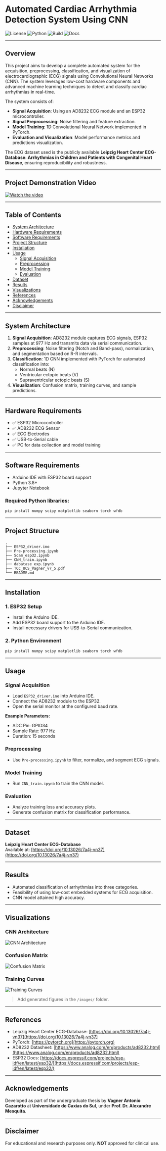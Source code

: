 
# Automated Cardiac Arrhythmia Detection System Using CNN

![License](https://img.shields.io/badge/license-MIT-blue.svg)
![Python](https://img.shields.io/badge/python-3.8%2B-brightgreen)
![Build](https://img.shields.io/badge/build-passing-brightgreen)
![Docs](https://img.shields.io/badge/docs-available-yellow)

---

## Overview

This project aims to develop a complete automated system for the acquisition, preprocessing, classification, and visualization of electrocardiographic (ECG) signals using Convolutional Neural Networks (CNN). The system leverages low-cost hardware components and advanced machine learning techniques to detect and classify cardiac arrhythmias in real-time.

The system consists of:

- **Signal Acquisition**: Using an AD8232 ECG module and an ESP32 microcontroller.
- **Signal Preprocessing**: Noise filtering and feature extraction.
- **Model Training**: 1D Convolutional Neural Network implemented in PyTorch.
- **Evaluation and Visualization**: Model performance metrics and predictions visualization.

The ECG dataset used is the publicly available **Leipzig Heart Center ECG-Database: Arrhythmias in Children and Patients with Congenital Heart Disease**, ensuring reproducibility and robustness.

---

## Project Demonstration Video

[![Watch the video](https://img.youtube.com/vi/BTTo5AqpTbM/maxresdefault.jpg)](https://youtu.be/BTTo5AqpTbM)



---

## Table of Contents

- [System Architecture](#system-architecture)
- [Hardware Requirements](#hardware-requirements)
- [Software Requirements](#software-requirements)
- [Project Structure](#project-structure)
- [Installation](#installation)
- [Usage](#usage)
  - [Signal Acquisition](#signal-acquisition)
  - [Preprocessing](#preprocessing)
  - [Model Training](#model-training)
  - [Evaluation](#evaluation)
- [Dataset](#dataset)
- [Results](#results)
- [Visualizations](#visualizations)
- [References](#references)
- [Acknowledgements](#acknowledgements)
- [Disclaimer](#disclaimer)

---

## System Architecture

1. **Signal Acquisition**: AD8232 module captures ECG signals, ESP32 samples at 977 Hz and transmits data via serial communication.
2. **Preprocessing**: Noise filtering (Notch and Band-pass), normalization, and segmentation based on R-R intervals.
3. **Classification**: 1D CNN implemented with PyTorch for automated classification into:
   - Normal beats (N)
   - Ventricular ectopic beats (V)
   - Supraventricular ectopic beats (S)
4. **Visualization**: Confusion matrix, training curves, and sample predictions.

---

## Hardware Requirements

- ✅ ESP32 Microcontroller
- ✅ AD8232 ECG Sensor
- ✅ ECG Electrodes
- ✅ USB-to-Serial cable
- ✅ PC for data collection and model training

---

## Software Requirements

- Arduino IDE with ESP32 board support
- Python 3.8+
- Jupyter Notebook

### Required Python libraries:

```bash
pip install numpy scipy matplotlib seaborn torch wfdb
```

---

## Project Structure

```text
.
├── ESP32_driver.ino
├── Pre-processing.ipynb
├── Scam_esp32.ipynb
├── CNN_train.ipynb
├── dabatase_exp.ipynb
├── TCC_UCS_Vagner_v7_5.pdf
└── README.md
```

---

## Installation

### 1. ESP32 Setup

- Install the Arduino IDE.
- Add ESP32 board support to the Arduino IDE.
- Install necessary drivers for USB-to-Serial communication.

### 2. Python Environment

```bash
pip install numpy scipy matplotlib seaborn torch wfdb
```

---

## Usage

### Signal Acquisition

- Load `ESP32_driver.ino` into Arduino IDE.
- Connect the AD8232 module to the ESP32.
- Open the serial monitor at the configured baud rate.

**Example Parameters:**

- ADC Pin: GPIO34
- Sample Rate: 977 Hz
- Duration: 15 seconds

### Preprocessing

- Use `Pre-processing.ipynb` to filter, normalize, and segment ECG signals.

### Model Training

- Run `CNN_train.ipynb` to train the CNN model.

### Evaluation

- Analyze training loss and accuracy plots.
- Generate confusion matrix for classification performance.

---

## Dataset

**Leipzig Heart Center ECG-Database**  
Available at: [https://doi.org/10.13026/7a4j-vn37](https://doi.org/10.13026/7a4j-vn37)

---

## Results

- Automated classification of arrhythmias into three categories.
- Feasibility of using low-cost embedded systems for ECG acquisition.
- CNN model attained high accuracy.

---

## Visualizations

### CNN Architecture

![CNN Architecture](imagens/cnn_architecture.png)

### Confusion Matrix

![Confusion Matrix](imagens/confusion_matrix.png)

### Training Curves

![Training Curves](imagens/training_curves.png)

> Add generated figures in the `/images/` folder.

---

## References

- Leipzig Heart Center ECG-Database: [https://doi.org/10.13026/7a4j-vn37](https://doi.org/10.13026/7a4j-vn37)
- PyTorch: [https://pytorch.org](https://pytorch.org)
- AD8232 Datasheet: [https://www.analog.com/en/products/ad8232.html](https://www.analog.com/en/products/ad8232.html)
- ESP32 Docs: [https://docs.espressif.com/projects/esp-idf/en/latest/esp32/](https://docs.espressif.com/projects/esp-idf/en/latest/esp32/)

---

## Acknowledgements

Developed as part of the undergraduate thesis by **Vagner Antonio Cazarotto** at **Universidade de Caxias do Sul**, under **Prof. Dr. Alexandre Mesquita**.

---

## Disclaimer

For educational and research purposes only. **NOT** approved for clinical use.
